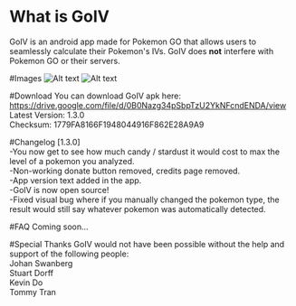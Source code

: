 # What is GoIV
GoIV is an android app made for Pokemon GO that allows users to seamlessly calculate their Pokemon's IVs. GoIV does <b>not</b> interfere with Pokemon GO or their servers.

#Images
![Alt text](https://i.imgur.com/bvRfmZV.jpg "Seamlessly Overlays an IV Button")
![Alt text](https://i.imgur.com/aNHUEVI.jpg "Seamlessly Overlays an IV Button")

#Download
You can download GoIV apk here: https://drive.google.com/file/d/0B0Nazg34pSbpTzU2YkNFcndENDA/view  
Latest Version: 1.3.0  
Checksum: 1779FA8166F1948044916F862E28A9A9

#Changelog
[1.3.0]  
-You now get to see how much candy / stardust it would cost to max the level of a pokemon you analyzed.  
-Non-working donate button removed, credits page removed.  
-App version text added in the app.  
-GoIV is now open source!  
-Fixed visual bug where if you manually changed the pokemon type, the result would still say whatever pokemon was automatically detected.

#FAQ
Coming soon...

#Special Thanks
GoIV would not have been possible without the help and support of the following people:  
Johan Swanberg  
Stuart Dorff  
Kevin Do  
Tommy Tran  

